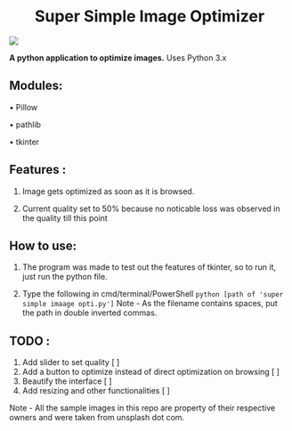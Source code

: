 # <center>Super Simple Image Optimizer
![](https://i.ibb.co/PChNmgp/Black-Lightning-Icon-Music-Logo-1.jpg)
  
**A python application to optimize images.**
Uses Python 3.x

## Modules:
  • Pillow
  
  • pathlib
  
  • tkinter


## Features :
1) Image gets optimized as soon as it is browsed.

2) Current quality set to 50% because no noticable loss was observed in the quality till this point

## How to use:
1) The program was made to test out the features of tkinter, so to run it, just run the python file.

2) Type the following in cmd/terminal/PowerShell `python [path of 'super simple imaage opti.py']`
Note - As the filename contains spaces, put the path in double inverted commas.

## TODO :
1) Add slider to set quality [ ]
2) Add a button to optimize instead of direct optimization on browsing [ ]
3) Beautify the interface [ ]
4) Add resizing and other functionalities [ ]

Note - All the sample images in this repo are property of their respective owners and were taken from unsplash dot com.
